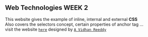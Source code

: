 ## Web Technologies WEEK 2
This website gives the example of inline, internal and external **CSS** \
Also covers the selectors concept, certain properties of anchor tag ...  \
visit the website [`here`]() designed by [`A Vidhan Reeddy`](https://linktr.ee/itsvidhanreddy)
